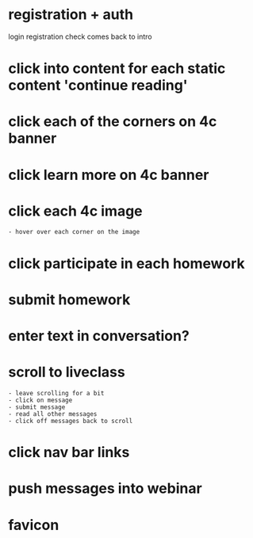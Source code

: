 # registration + auth

login
registration
check comes back to intro

# click into content for each static content 'continue reading'

# click each of the corners on 4c banner

# click learn more on 4c banner

# click each 4c image
    - hover over each corner on the image

# click participate in each homework

# submit homework

# enter text in conversation?

# scroll to liveclass
    - leave scrolling for a bit
    - click on message
    - submit message
    - read all other messages
    - click off messages back to scroll

# click nav bar links

# push messages into webinar

# favicon